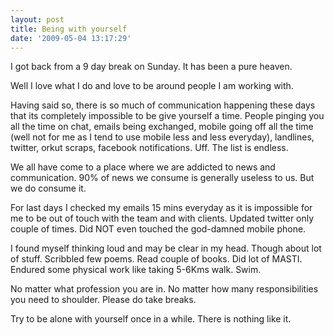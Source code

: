```yaml
---
layout: post
title: Being with yourself
date: '2009-05-04 13:17:29'
---
```


<p>I got back from a 9 day break on Sunday. It has been a pure heaven. </p>

<p>Well I love what I do and love to be around people I am working with. </p>

<p>Having said so, there is so much of communication happening these days that its completely impossible to be give yourself a time. People pinging you all the time on chat, emails being exchanged, mobile going off all the time (well not for me as I tend to use mobile less and less everyday), landlines, twitter, orkut scraps, facebook notifications. Uff. The list is endless.</p>

<p>We all have come to a place where we are addicted to news and communication. 90% of news we consume is generally useless to us. But we do consume it.</p>

<p>For last days I checked my emails 15 mins everyday as it is impossible for me to be out of touch with the team and with clients. Updated twitter only couple of times. Did NOT even touched the god-damned mobile phone. </p>

<p>I found myself thinking loud and may be clear in my head. Though about lot of stuff. Scribbled few poems. Read couple of books. Did lot of MASTI. Endured some physical work like taking 5-6Kms walk. Swim. </p>

<p>No matter what profession you are in. No matter how many responsibilities you need to shoulder. Please do take breaks. </p>

<p>Try to be alone with yourself once in a while. There is nothing like it.</p>